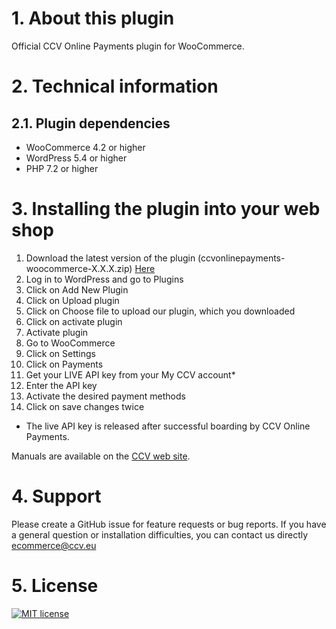# 1. About this plugin

Official CCV Online Payments plugin for WooCommerce.

# 2. Technical information

## 2.1. Plugin dependencies

- WooCommerce 4.2 or higher
- WordPress 5.4 or higher
- PHP 7.2 or higher

# 3. Installing the plugin into your web shop

1. Download the latest version of the plugin (ccvonlinepayments-woocommerce-X.X.X.zip)  [Here](https://github.com/CCV/ccvonlinepayments-woocommerce/releases/latest)
2. Log in to WordPress and go to Plugins
3. Click on Add New Plugin
4. Click on Upload plugin
5. Click on Choose file to upload our plugin, which you downloaded
6. Click on activate plugin
7. Activate plugin
8. Go to WooCommerce
9. Click on Settings
10. Click on Payments
11. Get your LIVE API key from your My CCV account*
12. Enter the API key
13. Activate the desired payment methods
14. Click on save changes twice

* The live API key is released after successful boarding by CCV Online Payments.
  
Manuals are available on the [CCV web site](https://www.ccv.eu/nl/service/support/handleidingen).

# 4. Support

Please create a GitHub issue for feature requests or bug reports. If you have a general question or installation difficulties, you can contact us directly ecommerce@ccv.eu

# 5. License

[![MIT license](https://img.shields.io/github/license/CCV/ccvonlinepayments-woocommerce)](https://github.com/CCV/ccvonlinepayments-woocommerce/blob/master/LICENSE.txt)

